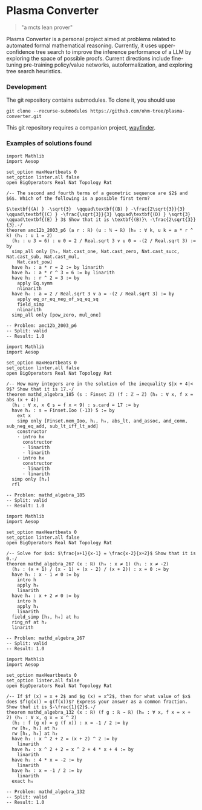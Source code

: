 # Plasma Converter

> "a mcts lean prover"

Plasma Converter is a personal project aimed at problems related to automated formal mathematical reasoning. Currently, it uses upper-confidence tree search to improve the inference performance of a LLM by exploring the space of possible proofs. Current directions include fine-tuning pre-training policy/value networks, autoformalization, and exploring tree search heuristics.

### Development

The git repository contains submodules. To clone it, you should use

```
git clone --recurse-submodules https://github.com/ohm-tree/plasma-converter.git
```

This git repository requires a companion project, [wayfinder](https://github.com/ohm-tree/wayfinder).

### Examples of solutions found

```lean
import Mathlib
import Aesop

set_option maxHeartbeats 0
set_option linter.all false
open BigOperators Real Nat Topology Rat

/-- The second and fourth terms of a geometric sequence are $2$ and $6$. Which of the following is a possible first term?

$\textbf{(A) } -\sqrt{3}  \qquad\textbf{(B) } -\frac{2\sqrt{3}}{3} \qquad\textbf{(C) } -\frac{\sqrt{3}}{3} \qquad\textbf{(D) } \sqrt{3} \qquad\textbf{(E) } 3$ Show that it is \textbf{(B)}\ -\frac{2\sqrt{3}}{3}.-/
theorem amc12b_2003_p6 (a r : ℝ) (u : ℕ → ℝ) (h₀ : ∀ k, u k = a * r ^ k) (h₁ : u 1 = 2)
  (h₂ : u 3 = 6) : u 0 = 2 / Real.sqrt 3 ∨ u 0 = -(2 / Real.sqrt 3) := by
  simp_all only [h₀, Nat.cast_one, Nat.cast_zero, Nat.cast_succ, Nat.cast_sub, Nat.cast_mul,
    Nat.cast_pow]
  have h₃ : a * r = 2 := by linarith
  have h₄ : a * r ^ 3 = 6 := by linarith
  have h₅ : r ^ 2 = 3 := by
    apply Eq.symm
    nlinarith
  have h₆ : a = 2 / Real.sqrt 3 ∨ a = -(2 / Real.sqrt 3) := by
    apply eq_or_eq_neg_of_sq_eq_sq
    field_simp
    nlinarith
  simp_all only [pow_zero, mul_one]

-- Problem: amc12b_2003_p6
-- Split: valid
-- Result: 1.0
```

```lean
import Mathlib
import Aesop

set_option maxHeartbeats 0
set_option linter.all false
open BigOperators Real Nat Topology Rat

/-- How many integers are in the solution of the inequality $|x + 4|< 9$? Show that it is 17.-/
theorem mathd_algebra_185 (s : Finset ℤ) (f : ℤ → ℤ) (h₀ : ∀ x, f x = abs (x + 4))
  (h₁ : ∀ x, x ∈ s ↔ f x < 9) : s.card = 17 := by
  have h₂ : s = Finset.Ioo (-13) 5 := by
    ext x
    simp only [Finset.mem_Ioo, h₁, h₀, abs_lt, and_assoc, and_comm, sub_neg_eq_add, sub_lt_iff_lt_add]
    constructor
    · intro hx
      constructor
      · linarith
      · linarith
    · intro hx
      constructor
      · linarith
      · linarith
  simp only [h₂]
  rfl

-- Problem: mathd_algebra_185
-- Split: valid
-- Result: 1.0
```

```lean
import Mathlib
import Aesop

set_option maxHeartbeats 0
set_option linter.all false
open BigOperators Real Nat Topology Rat

/-- Solve for $x$: $\frac{x+1}{x-1} = \frac{x-2}{x+2}$ Show that it is 0.-/
theorem mathd_algebra_267 (x : ℝ) (h₀ : x ≠ 1) (h₁ : x ≠ -2)
  (h₂ : (x + 1) / (x - 1) = (x - 2) / (x + 2)) : x = 0 := by
  have h₃ : x - 1 ≠ 0 := by
    intro h
    apply h₀
    linarith
  have h₄ : x + 2 ≠ 0 := by
    intro h
    apply h₁
    linarith
  field_simp [h₃, h₄] at h₂
  ring_nf at h₂
  linarith

-- Problem: mathd_algebra_267
-- Split: valid
-- Result: 1.0
```

```lean
import Mathlib
import Aesop

set_option maxHeartbeats 0
set_option linter.all false
open BigOperators Real Nat Topology Rat

/-- If $f (x) = x + 2$ and $g (x) = x^2$, then for what value of $x$ does $f(g(x)) = g(f(x))$? Express your answer as a common fraction. Show that it is $-\frac{1}{2}$.-/
theorem mathd_algebra_132 (x : ℝ) (f g : ℝ → ℝ) (h₀ : ∀ x, f x = x + 2) (h₁ : ∀ x, g x = x ^ 2)
  (h₂ : f (g x) = g (f x)) : x = -1 / 2 := by
  rw [h₀, h₁] at h₂
  rw [h₁, h₀] at h₂
  have h₃ : x ^ 2 + 2 = (x + 2) ^ 2 := by
    linarith
  have h₄ : x ^ 2 + 2 = x ^ 2 + 4 * x + 4 := by
    linarith
  have h₅ : 4 * x = -2 := by
    linarith
  have h₆ : x = -1 / 2 := by
    linarith
  exact h₆

-- Problem: mathd_algebra_132
-- Split: valid
-- Result: 1.0
```